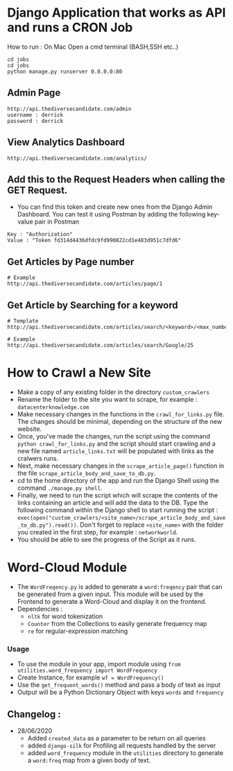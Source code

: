 # Django Application that works as API and runs a CRON Job

How to run :
On Mac
Open a cmd terminal (BASH,SSH etc..)

```
cd jobs
cd jobs
python manage.py runserver 0.0.0.0:80
```

## Admin Page

```
http://api.thediversecandidate.com/admin
username : derrick
password : derrick
```

## View Analytics Dashboard

```
http://api.thediversecandidate.com/analytics/
```

## Add this to the Request Headers when calling the GET Request.

- You can find this token and create new ones from the Django Admin Dashboard. You can test it using Postman by adding the following key-value pair in Postman

```
Key : "Authorization"
Value : "Token fd314d4436dfdc9fd990822cd1e483d951c7dfd6"
```

## Get Articles by Page number

```
# Example
http://api.thediversecandidate.com/articles/page/1
```

## Get Article by Searching for a keyword

```
# Template
http://api.thediversecandidate.com/articles/search/<keyword>/<max_number_of_results>

# Example
http://api.thediversecandidate.com/articles/search/Google/25
```

# How to Crawl a New Site

- Make a copy of any existing folder in the directory `custom_crawlers`
- Rename the folder to the site you want to scrape, for example : `datacenterknowledge.com`
- Make necessary changes in the functions in the `crawl_for_links.py` file. The changes should be minimal, depending on the structure of the new website.
- Once, you've made the changes, run the script using the command `python crawl_for_links.py` and the script should start crawling and a new file named `article_links.txt` will be populated with links as the cralwers runs.
- Next, make necessary changes in the `scrape_article_page()` function in the file `scrape_article_body_and_save_to_db.py`.
- cd to the home directory of the app and run the Django Shell using the command `./manage.py shell`.
- Finally, we need to run the script which will scrape the contents of the links containing an article and will add the data to the DB. Type the following command within the Django shell to start running the script : `exec(open("custom_crawlers/<site_name>/scrape_article_body_and_save_to_db.py").read())`. Don't forget to replace `<site_name>` with the folder you created in the first step, for example : `networkworld`.
- You should be able to see the progress of the Script as it runs.

# Word-Cloud Module

- The `WordFreqency.py` is added to generate a `word:freqency` pair that can be generated from a given input. This module will be used by the Frontend to generate a Word-Cloud and display it on the frontend.
- Dependencies :
  - `nltk` for word tokenization
  - `Counter` from the Collections to easily generate frequency map
  - `re` for regular-expression matching

### Usage

- To use the module in your app, import module using `from utilities.word_frequency import WordFrequency`
- Create Instance, for example `wf = WordFrequency()`
- Use the `get_frequent_words()` method and pass a body of text as input
- Output will be a Python Dictionary Object with keys `words` and `frequency`

## Changelog :

- 28/06/2020
  - Added `created_data` as a parameter to be return on all queries
  - added `django-silk` for Profiling all requests handled by the server
  - added `word_frequency` module in the `utilities` directory to generate a `word:freq` map from a given body of text.
